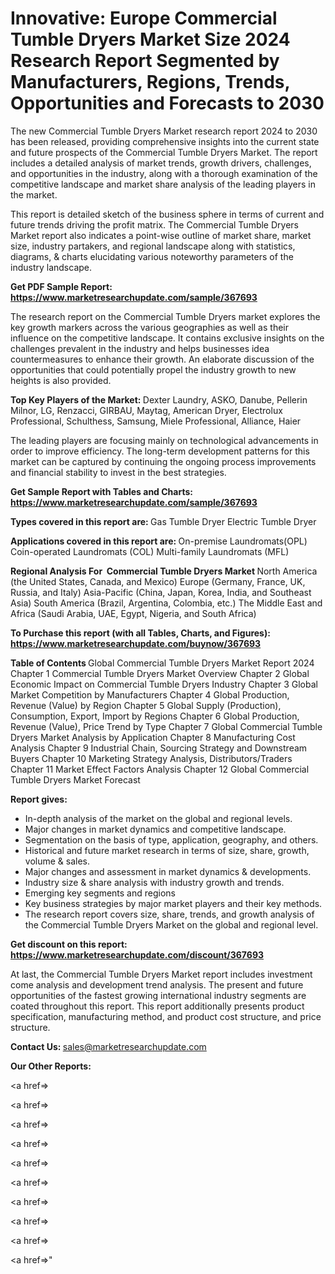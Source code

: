 # Innovative: Europe Commercial Tumble Dryers Market Size 2024 Research Report Segmented by Manufacturers, Regions, Trends, Opportunities and Forecasts to 2030

The new Commercial Tumble Dryers Market research report 2024 to 2030 has been released, providing comprehensive insights into the current state and future prospects of the Commercial Tumble Dryers Market. The report includes a detailed analysis of market trends, growth drivers, challenges, and opportunities in the industry, along with a thorough examination of the competitive landscape and market share analysis of the leading players in the market.

This report is detailed sketch of the business sphere in terms of current and future trends driving the profit matrix. The Commercial Tumble Dryers Market report also indicates a point-wise outline of market share, market size, industry partakers, and regional landscape along with statistics, diagrams, &amp; charts elucidating various noteworthy parameters of the industry landscape.

<strong><b>Get PDF Sample Report: <a href=https://www.marketresearchupdate.com/sample/367693>https://www.marketresearchupdate.com/sample/367693</a></b></strong>

The research report on the Commercial Tumble Dryers market explores the key growth markers across the various geographies as well as their influence on the competitive landscape. It contains exclusive insights on the challenges prevalent in the industry and helps businesses idea countermeasures to enhance their growth. An elaborate discussion of the opportunities that could potentially propel the industry growth to new heights is also provided.

<strong><b>Top Key Players of the Market:
</b></strong>Dexter Laundry, ASKO, Danube, Pellerin Milnor, LG, Renzacci, GIRBAU, Maytag, American Dryer, Electrolux Professional, Schulthess, Samsung, Miele Professional, Alliance, Haier<strong><b>
</b></strong>

The leading players are focusing mainly on technological advancements in order to improve efficiency. The long-term development patterns for this market can be captured by continuing the ongoing process improvements and financial stability to invest in the best strategies.

<strong><b>Get Sample Report with Tables and Charts: <a href=https://www.marketresearchupdate.com/sample/367693>https://www.marketresearchupdate.com/sample/367693</a></b></strong>

<strong><b>Types covered in this report are:
</b></strong>Gas Tumble Dryer
Electric Tumble Dryer<strong><b>
</b></strong>

<strong><b>Applications covered in this report are:
</b></strong>On-premise Laundromats(OPL)
Coin-operated Laundromats (COL)
Multi-family Laundromats (MFL)<strong><b>
</b></strong>

<strong><b>Regional Analysis For  Commercial Tumble Dryers Market</b></strong><strong><b>
</b></strong>North America (the United States, Canada, and Mexico)
Europe (Germany, France, UK, Russia, and Italy)
Asia-Pacific (China, Japan, Korea, India, and Southeast Asia)
South America (Brazil, Argentina, Colombia, etc.)
The Middle East and Africa (Saudi Arabia, UAE, Egypt, Nigeria, and South Africa)

<strong><b>To Purchase this report (with all Tables, Charts, and Figures): <a href=https://www.marketresearchupdate.com/buynow/367693>https://www.marketresearchupdate.com/buynow/367693</a></b></strong>

<strong><b>Table of Contents</b></strong><strong><b>
</b></strong>Global Commercial Tumble Dryers Market Report 2024
Chapter 1 Commercial Tumble Dryers Market Overview
Chapter 2 Global Economic Impact on Commercial Tumble Dryers Industry
Chapter 3 Global Market Competition by Manufacturers
Chapter 4 Global Production, Revenue (Value) by Region
Chapter 5 Global Supply (Production), Consumption, Export, Import by Regions
Chapter 6 Global Production, Revenue (Value), Price Trend by Type
Chapter 7 Global Commercial Tumble Dryers Market Analysis by Application
Chapter 8 Manufacturing Cost Analysis
Chapter 9 Industrial Chain, Sourcing Strategy and Downstream Buyers
Chapter 10 Marketing Strategy Analysis, Distributors/Traders
Chapter 11 Market Effect Factors Analysis
Chapter 12 Global Commercial Tumble Dryers Market Forecast

<strong><b>Report gives:</b></strong>

- In-depth analysis of the market on the global and regional levels.
- Major changes in market dynamics and competitive landscape.
- Segmentation on the basis of type, application, geography, and others.
- Historical and future market research in terms of size, share, growth, volume &amp; sales.
- Major changes and assessment in market dynamics &amp; developments.
- Industry size &amp; share analysis with industry growth and trends.
- Emerging key segments and regions
- Key business strategies by major market players and their key methods.
- The research report covers size, share, trends, and growth analysis of the Commercial Tumble Dryers Market on the global and regional level.

<strong><b>Get discount on this report: <a href=https://www.marketresearchupdate.com/discount/367693>https://www.marketresearchupdate.com/discount/367693</a></b></strong>

At last, the Commercial Tumble Dryers Market report includes investment come analysis and development trend analysis. The present and future opportunities of the fastest growing international industry segments are coated throughout this report. This report additionally presents product specification, manufacturing method, and product cost structure, and price structure.

<strong><b>Contact Us:
</b></strong>sales@marketresearchupdate.com

<strong>Our Other Reports:</strong>

<a href=></a>

<a href=></a>

<a href=></a>

<a href=></a>

<a href=></a>

<a href=></a>

<a href=></a>

<a href=></a>

<a href=></a>

<a href=></a>"
